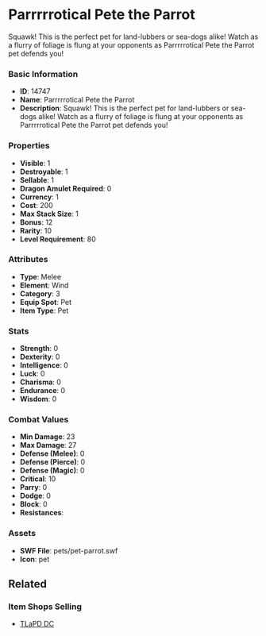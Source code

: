# Parrrrrotical Pete the Parrot

Squawk!  This is the perfect pet for land-lubbers or sea-dogs alike!  Watch as a flurry of foliage is flung at your opponents as Parrrrrotical Pete the Parrot pet defends you!

### Basic Information

- **ID**: 14747
- **Name**: Parrrrrotical Pete the Parrot
- **Description**: Squawk!  This is the perfect pet for land-lubbers or sea-dogs alike!  Watch as a flurry of foliage is flung at your opponents as Parrrrrotical Pete the Parrot pet defends you!

### Properties

- **Visible**: 1
- **Destroyable**: 1
- **Sellable**: 1
- **Dragon Amulet Required**: 0
- **Currency**: 1
- **Cost**: 200
- **Max Stack Size**: 1
- **Bonus**: 12
- **Rarity**: 10
- **Level Requirement**: 80

### Attributes

- **Type**: Melee
- **Element**: Wind
- **Category**: 3
- **Equip Spot**: Pet
- **Item Type**: Pet

### Stats

- **Strength**: 0
- **Dexterity**: 0
- **Intelligence**: 0
- **Luck**: 0
- **Charisma**: 0
- **Endurance**: 0
- **Wisdom**: 0

### Combat Values

- **Min Damage**: 23
- **Max Damage**: 27
- **Defense (Melee)**: 0
- **Defense (Pierce)**: 0
- **Defense (Magic)**: 0
- **Critical**: 10
- **Parry**: 0
- **Dodge**: 0
- **Block**: 0
- **Resistances**: 

### Assets

- **SWF File**: pets/pet-parrot.swf
- **Icon**: pet

## Related

### Item Shops Selling

- [TLaPD DC](../item-shops/276-tlapd-dc.md)

